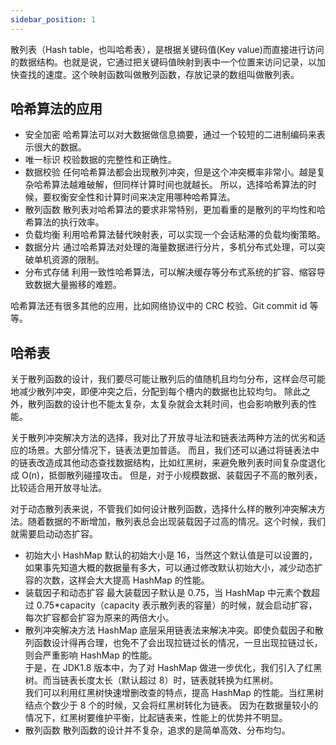 ```yaml
---
sidebar_position: 1
---
```


散列表（Hash table，也叫哈希表），是根据关键码值(Key value)而直接进行访问的数据结构。也就是说，它通过把关键码值映射到表中一个位置来访问记录，以加快查找的速度。这个映射函数叫做散列函数，存放记录的数组叫做散列表。

## 哈希算法的应用

- 安全加密
  哈希算法可以对大数据做信息摘要，通过一个较短的二进制编码来表示很大的数据。
- 唯一标识
  校验数据的完整性和正确性。
- 数据校验
  任何哈希算法都会出现散列冲突，但是这个冲突概率非常小。越是复杂哈希算法越难破解，但同样计算时间也就越长。
  所以，选择哈希算法的时候，要权衡安全性和计算时间来决定用哪种哈希算法。
- 散列函数
  散列表对哈希算法的要求非常特别，更加看重的是散列的平均性和哈希算法的执行效率。
- 负载均衡
  利用哈希算法替代映射表，可以实现一个会话粘滞的负载均衡策略。
- 数据分片
  通过哈希算法对处理的海量数据进行分片，多机分布式处理，可以突破单机资源的限制。
- 分布式存储
  利用一致性哈希算法，可以解决缓存等分布式系统的扩容、缩容导致数据大量搬移的难题。

哈希算法还有很多其他的应用，比如网络协议中的 CRC 校验、Git commit id 等等。

## 哈希表

关于散列函数的设计，我们要尽可能让散列后的值随机且均匀分布，这样会尽可能地减少散列冲突，即便冲突之后，分配到每个槽内的数据也比较均匀。
除此之外，散列函数的设计也不能太复杂，太复杂就会太耗时间，也会影响散列表的性能。

关于散列冲突解决方法的选择，我对比了开放寻址法和链表法两种方法的优劣和适应的场景。大部分情况下，链表法更加普适。
而且，我们还可以通过将链表法中的链表改造成其他动态查找数据结构，比如红黑树，来避免散列表时间复杂度退化成 O(n)，抵御散列碰撞攻击。
但是，对于小规模数据、装载因子不高的散列表，比较适合用开放寻址法。

对于动态散列表来说，不管我们如何设计散列函数，选择什么样的散列冲突解决方法。随着数据的不断增加，散列表总会出现装载因子过高的情况。这个时候，我们就需要启动动态扩容。

- 初始大小
  HashMap 默认的初始大小是 16，当然这个默认值是可以设置的，如果事先知道大概的数据量有多大，可以通过修改默认初始大小，减少动态扩容的次数，这样会大大提高 HashMap 的性能。
- 装载因子和动态扩容
  最大装载因子默认是 0.75，当 HashMap 中元素个数超过 0.75\*capacity（capacity 表示散列表的容量）的时候，就会启动扩容，每次扩容都会扩容为原来的两倍大小。
- 散列冲突解决方法
  HashMap 底层采用链表法来解决冲突。即使负载因子和散列函数设计得再合理，也免不了会出现拉链过长的情况，一旦出现拉链过长，则会严重影响 HashMap 的性能。  
  于是，在 JDK1.8 版本中，为了对 HashMap 做进一步优化，我们引入了红黑树。而当链表长度太长（默认超过 8）时，链表就转换为红黑树。  
  我们可以利用红黑树快速增删改查的特点，提高 HashMap 的性能。当红黑树结点个数少于 8 个的时候，又会将红黑树转化为链表。
  因为在数据量较小的情况下，红黑树要维护平衡，比起链表来，性能上的优势并不明显。
- 散列函数
  散列函数的设计并不复杂，追求的是简单高效、分布均匀。
